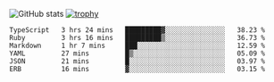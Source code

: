 ![GitHub stats](https://github-readme-stats.vercel.app/api?username=ksk001100&show_icons=true&theme=tokyonight)
[![trophy](https://github-profile-trophy.vercel.app/?username=ksk001100&theme=onedark)](https://github.com/ryo-ma/github-profile-trophy)

<!--START_SECTION:waka-->

```text
TypeScript   3 hrs 24 mins   █████████▓░░░░░░░░░░░░░░░   38.23 %
Ruby         3 hrs 16 mins   █████████▒░░░░░░░░░░░░░░░   36.73 %
Markdown     1 hr 7 mins     ███░░░░░░░░░░░░░░░░░░░░░░   12.59 %
YAML         27 mins         █▒░░░░░░░░░░░░░░░░░░░░░░░   05.09 %
JSON         21 mins         █░░░░░░░░░░░░░░░░░░░░░░░░   03.97 %
ERB          16 mins         ▓░░░░░░░░░░░░░░░░░░░░░░░░   03.15 %
```

<!--END_SECTION:waka-->
